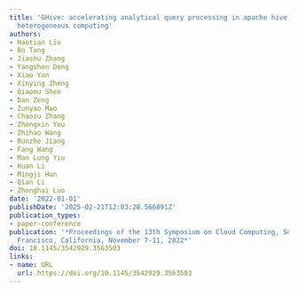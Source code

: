 ```yaml
---
title: 'GHive: accelerating analytical query processing in apache hive via CPU-GPU
  heterogeneous computing'
authors:
- Haotian Liu
- Bo Tang
- Jiashu Zhang
- Yangshen Deng
- Xiao Yan
- Xinying Zheng
- Qiaomu Shen
- Dan Zeng
- Zunyao Mao
- Chaozu Zhang
- Zhengxin You
- Zhihao Wang
- Runzhe Jiang
- Fang Wang
- Man Lung Yiu
- Huan Li
- Mingji Han
- Qian Li
- Zhenghai Luo
date: '2022-01-01'
publishDate: '2025-02-21T12:03:28.566891Z'
publication_types:
- paper-conference
publication: '*Proceedings of the 13th Symposium on Cloud Computing, SoCC 2022, San
  Francisco, California, November 7-11, 2022*'
doi: 10.1145/3542929.3563503
links:
- name: URL
  url: https://doi.org/10.1145/3542929.3563503
---
```

